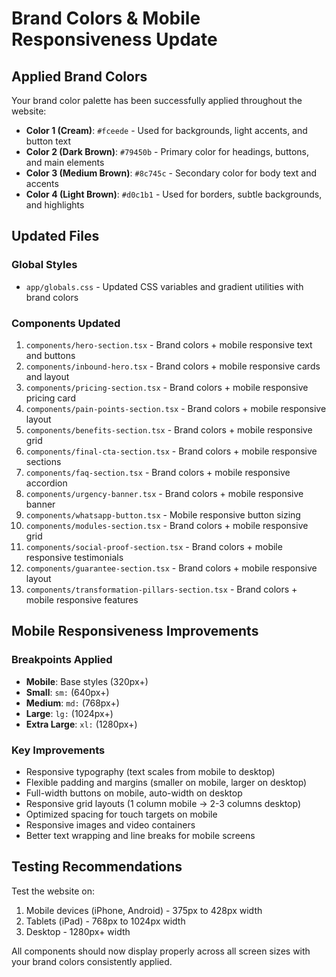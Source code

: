 # Brand Colors & Mobile Responsiveness Update

## Applied Brand Colors

Your brand color palette has been successfully applied throughout the website:

- **Color 1 (Cream)**: `#fceede` - Used for backgrounds, light accents, and button text
- **Color 2 (Dark Brown)**: `#79450b` - Primary color for headings, buttons, and main elements
- **Color 3 (Medium Brown)**: `#8c745c` - Secondary color for body text and accents
- **Color 4 (Light Brown)**: `#d0c1b1` - Used for borders, subtle backgrounds, and highlights

## Updated Files

### Global Styles
- `app/globals.css` - Updated CSS variables and gradient utilities with brand colors

### Components Updated
1. `components/hero-section.tsx` - Brand colors + mobile responsive text and buttons
2. `components/inbound-hero.tsx` - Brand colors + mobile responsive cards and layout
3. `components/pricing-section.tsx` - Brand colors + mobile responsive pricing card
4. `components/pain-points-section.tsx` - Brand colors + mobile responsive layout
5. `components/benefits-section.tsx` - Brand colors + mobile responsive grid
6. `components/final-cta-section.tsx` - Brand colors + mobile responsive sections
7. `components/faq-section.tsx` - Brand colors + mobile responsive accordion
8. `components/urgency-banner.tsx` - Brand colors + mobile responsive banner
9. `components/whatsapp-button.tsx` - Mobile responsive button sizing
10. `components/modules-section.tsx` - Brand colors + mobile responsive grid
11. `components/social-proof-section.tsx` - Brand colors + mobile responsive testimonials
12. `components/guarantee-section.tsx` - Brand colors + mobile responsive layout
13. `components/transformation-pillars-section.tsx` - Brand colors + mobile responsive features

## Mobile Responsiveness Improvements

### Breakpoints Applied
- **Mobile**: Base styles (320px+)
- **Small**: `sm:` (640px+)
- **Medium**: `md:` (768px+)
- **Large**: `lg:` (1024px+)
- **Extra Large**: `xl:` (1280px+)

### Key Improvements
- Responsive typography (text scales from mobile to desktop)
- Flexible padding and margins (smaller on mobile, larger on desktop)
- Full-width buttons on mobile, auto-width on desktop
- Responsive grid layouts (1 column mobile → 2-3 columns desktop)
- Optimized spacing for touch targets on mobile
- Responsive images and video containers
- Better text wrapping and line breaks for mobile screens

## Testing Recommendations

Test the website on:
1. Mobile devices (iPhone, Android) - 375px to 428px width
2. Tablets (iPad) - 768px to 1024px width
3. Desktop - 1280px+ width

All components should now display properly across all screen sizes with your brand colors consistently applied.

